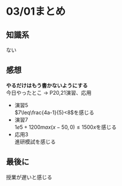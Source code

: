 # 03/01まとめ
## 知識系
ない
## 感想
**やるだけはもう書かないようにする**  
今日やったとこ -> P20,21演習、応用  
+ 演習5  
    $7\leq\frac{4a-1}{5}<8$を感じる
+ 演習7  
    $1e5+1200max(x-50,0)\leq1500x$を感じる
+ 応用3  
    進研模試を感じる
## 最後に
授業が遅いと感じる

